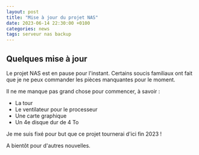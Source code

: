 ```yaml
---
layout: post
title: "Mise à jour du projet NAS"
date: 2023-06-14 22:30:00 +0100
categories: news
tags: serveur nas backup
---
```


## Quelques mise à jour

Le projet NAS est en pause pour l'instant. Certains soucis familiaux ont fait que je ne peux commander les pièces manquantes pour le moment.

Il ne me manque pas grand chose pour commencer, à savoir :

- La tour
- Le ventilateur pour le processeur
- Une carte graphique
- Un 4e disque dur de 4 To

Je me suis fixé pour but que ce projet tournerai d'ici fin 2023 !

A bientôt pour d'autres nouvelles.
